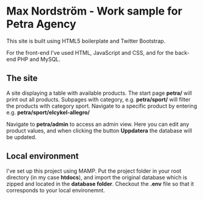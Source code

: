 # Max Nordström - Work sample for Petra Agency

This site is built using HTML5 boilerplate and Twitter Bootstrap.

For the front-end I've used HTML, JavaScript and CSS, and for the back-end PHP and MySQL.

## The site

A site displaying a table with available products. The start page **petra/** will print out all products. Subpages with category, e.g. **petra/sport/** will filter the products with category sport. Navigate to a specific product by entering e.g. **petra/sport/elcykel-allegro/**

Navigate to **petra/admin** to access an admin view. Here you can edit any product values, and when clicking the button **Uppdatera** the database will be updated.

## Local environment

I've set up this project using MAMP. Put the project folder in your root directory (in my case **htdocs**), and import the original database which is zipped and located in the **database folder**. Checkout the **.env** file so that it corresponds to your local environemnt.